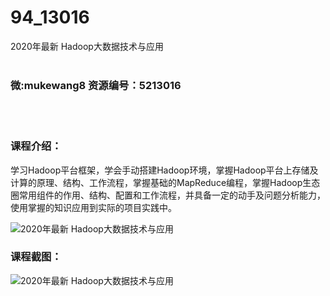 # 94_13016
2020年最新 Hadoop大数据技术与应用
<br/></br>
<h3>微:mukewang8 资源编号：5213016</h3>
<br/></br>
<h3>课程介绍：</h3>
<p>学习<a title="查看与 Hadoop 相关的文章" target="_blank">Hadoop</a>平台框架，学会手动搭建Hadoop环境，掌握Hadoop平台上存储及计算的原理、结构、工作流程，掌握基础的MapReduce编程，掌握Hadoop生态圈常用组件的作用、结构、配置和工作流程，并具备一定的动手及问题分析能力，使用掌握的知识应用到实际的项目实践中。</p>
<p><img src="https://www.ko996.com/wp-content/uploads/img/2020/05/2-71-300x183.png" alt="2020年最新 Hadoop大数据技术与应用"></p>
<div class="info-desc">
<h3>课程截图：</h3>
<p><img src="https://www.ko996.com/wp-content/uploads/img/2020/05/1-76.png" alt="2020年最新 Hadoop大数据技术与应用"></p>


			
</div>
